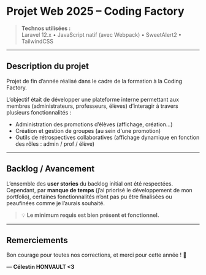 # Projet Web 2025 – Coding Factory

> **Technos utilisées :**  
> Laravel 12.x • JavaScript natif (avec Webpack) • SweetAlert2 • TailwindCSS

---

## Description du projet

Projet de fin d’année réalisé dans le cadre de la formation à la Coding Factory.

L’objectif était de développer une plateforme interne permettant aux membres (administrateurs, professeurs, élèves) d’interagir à travers plusieurs fonctionnalités :

- Administration des promotions d’élèves (affichage, création…)
- Création et gestion de groupes (au sein d'une promotion)
- Outils de rétrospectives collaboratives (affichage dynamique en fonction des rôles : admin / prof / élève)

---

## Backlog / Avancement

L’ensemble des **user stories** du backlog initial ont été respectées.  
Cependant, par **manque de temps** (j’ai priorisé le développement de mon portfolio), certaines fonctionnalités n’ont pas pu être finalisées ou peaufinées comme je l’aurais souhaité.

> 💡 **Le minimum requis est bien présent et fonctionnel.**

---

## Remerciements

Bon courage pour toutes nos corrections, et merci pour cette année ! 🙏

—
**Célestin HONVAULT <3**
